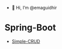 - 👋 Hi, I’m @emaguidhir

Spring-Boot
=====

-   [Simple-CRUD](https://github.com/emaguidhir/Spring-CRUD)

<!---
emaguidhir/emaguidhir is a ✨ special ✨ repository because its `README.md` (this file) appears on your GitHub profile.
You can click the Preview link to take a look at your changes.
--->
